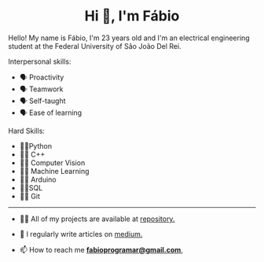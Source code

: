 <h1 align="center">Hi 👋, I'm Fábio</h1>

Hello! My name is Fábio, I'm 23 years old and I'm an electrical engineering student at the Federal University of São João Del Rei.

Interpersonal skills:
- 🗣 Proactivity
- 🗣 Teamwork
- 🗣 Self-taught
- 🗣 Ease of learning

Hard Skills:
- 👨‍💻Python
- 👨‍💻 C++
- 👨‍💻 Computer Vision
- 👨‍💻 Machine Learning
- 👨‍💻 Arduino
- 👨‍💻SQL
- 👨‍💻 Git

---
- 👨‍💻 All of my projects are available at [repository.](https://github.com/Fabio-luiz-sousa?tab=repositories)

- 📝 I regularly write articles on [medium.](https://medium.com/@fabioprogramar)

- 📫 How to reach me **fabioprogramar@gmail.com**, 


